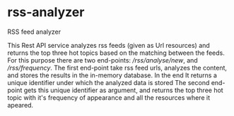 # rss-analyzer

RSS feed analyzer

This Rest API service analyzes rss feeds (given as Url resources) and returns the top three hot topics based on the matching between the feeds.
For this purpose there are two end-points: */rss/analyse/new*, and */rss/frequency*. 
The first end-point take rss feed urls, analyzes the content, and stores the results in the in-memory database. In the end It returns a unique identifier under which the analyzed data is stored
The second end-point gets this unique identifier as argument, and returns the top three hot topic with it's frequency of appearance and all the resources where it apeared.
